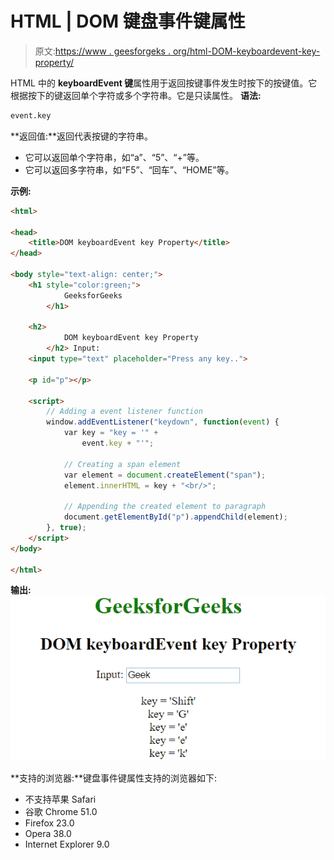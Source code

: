 # HTML | DOM 键盘事件键属性

> 原文:[https://www . geesforgeks . org/html-DOM-keyboardevent-key-property/](https://www.geeksforgeeks.org/html-dom-keyboardevent-key-property/)

HTML 中的 **keyboardEvent 键**属性用于返回按键事件发生时按下的按键值。它根据按下的键返回单个字符或多个字符串。它是只读属性。
**语法:**

```html
event.key
```

**返回值:**返回代表按键的字符串。

*   它可以返回单个字符串，如“a”、“5”、“+”等。
*   它可以返回多字符串，如“F5”、“回车”、“HOME”等。

**示例:**

```html
<html>

<head>
    <title>DOM keyboardEvent key Property</title>
</head>

<body style="text-align: center;">
    <h1 style="color:green;">
            GeeksforGeeks
        </h1>

    <h2>
            DOM keyboardEvent key Property
        </h2> Input:
    <input type="text" placeholder="Press any key..">

    <p id="p"></p>

    <script>
        // Adding a event listener function
        window.addEventListener("keydown", function(event) {
            var key = "key = '" +
                event.key + "'";

            // Creating a span element
            var element = document.createElement("span");
            element.innerHTML = key + "<br/>";

            // Appending the created element to paragraph
            document.getElementById("p").appendChild(element);
        }, true);
    </script>
</body>

</html>
```

**输出:**
![](img/9bd1a8e2e89fd4311959da94cc5ba26e.png)

**支持的浏览器:**键盘事件键属性支持的浏览器如下:

*   不支持苹果 Safari
*   谷歌 Chrome 51.0
*   Firefox 23.0
*   Opera 38.0
*   Internet Explorer 9.0
